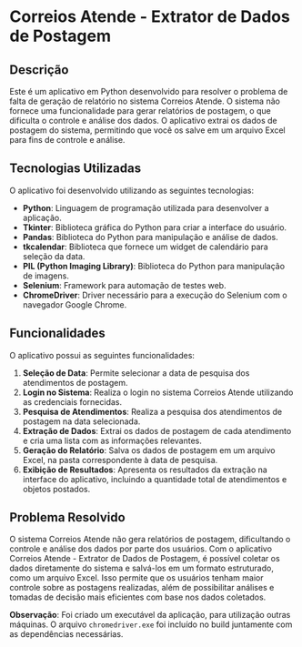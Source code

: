 # Correios Atende - Extrator de Dados de Postagem

## Descrição

Este é um aplicativo em Python desenvolvido para resolver o problema de falta de geração de relatório no sistema Correios Atende. O sistema não fornece uma funcionalidade para gerar relatórios de postagem, o que dificulta o controle e análise dos dados. O aplicativo extrai os dados de postagem do sistema, permitindo que você os salve em um arquivo Excel para fins de controle e análise.

## Tecnologias Utilizadas

O aplicativo foi desenvolvido utilizando as seguintes tecnologias:

- **Python**: Linguagem de programação utilizada para desenvolver a aplicação.
- **Tkinter**: Biblioteca gráfica do Python para criar a interface do usuário.
- **Pandas**: Biblioteca do Python para manipulação e análise de dados.
- **tkcalendar**: Biblioteca que fornece um widget de calendário para seleção da data.
- **PIL (Python Imaging Library)**: Biblioteca do Python para manipulação de imagens.
- **Selenium**: Framework para automação de testes web.
- **ChromeDriver**: Driver necessário para a execução do Selenium com o navegador Google Chrome.

## Funcionalidades

O aplicativo possui as seguintes funcionalidades:

1. **Seleção de Data**: Permite selecionar a data de pesquisa dos atendimentos de postagem.
2. **Login no Sistema**: Realiza o login no sistema Correios Atende utilizando as credenciais fornecidas.
3. **Pesquisa de Atendimentos**: Realiza a pesquisa dos atendimentos de postagem na data selecionada.
4. **Extração de Dados**: Extrai os dados de postagem de cada atendimento e cria uma lista com as informações relevantes.
5. **Geração do Relatório**: Salva os dados de postagem em um arquivo Excel, na pasta correspondente à data de pesquisa.
6. **Exibição de Resultados**: Apresenta os resultados da extração na interface do aplicativo, incluindo a quantidade total de atendimentos e objetos postados.

## Problema Resolvido

O sistema Correios Atende não gera relatórios de postagem, dificultando o controle e análise dos dados por parte dos usuários. Com o aplicativo Correios Atende - Extrator de Dados de Postagem, é possível coletar os dados diretamente do sistema e salvá-los em um formato estruturado, como um arquivo Excel. Isso permite que os usuários tenham maior controle sobre as postagens realizadas, além de possibilitar análises e tomadas de decisão mais eficientes com base nos dados coletados.



**Observação**: Foi criado um executável da aplicação, para utilização outras máquinas. O arquivo `chromedriver.exe` foi incluído no build juntamente com as dependências necessárias.
